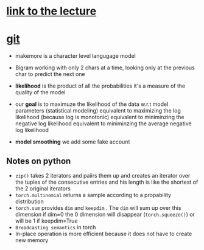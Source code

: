 # [link to the lecture](https://www.youtube.com/watch?v=PaCmpygFfXo)

# [git](https://github.com/karpathy/makemore)


- makemore is a character level langugage model
- Bigram working with only 2 chars at a time, looking only at the previous char to predict the next one  
- **likelihood** is the product of all the probabilities it's a measure of the quality of the model
- our **goal** is to maximuze the likelihood of the data w.r.t model parameters (statistical modeling)
equivalent to maximizing the log likelihood (because log is monotonic)
equivalent to miniminzing the negative log likelihood
equivalent to miniminzing the average negative log likelihood

- **model smoothing** we add some fake account 


## Notes on python

- `zip()` takes 2 iterators and paiirs them up and creates an iterator over the tuples of the consecutive entries and his length is like the shortest of the 2 original iterators 
- `torch.multinomial` returns a sample according to a  propability distribution
- `torch.sum` provides `dim` and `keepdim` . The `dim` will sum up over this dimension if dim=0 the 0 dimension will disappear (`torch.squeeze()`) or will be 1 if keepdim=True
- `Broadcasting semantics` in torch 
- In-place operation is more efficient because it does not have to create new memory